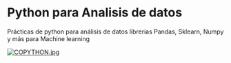 # Python para Analisis de datos

Prácticas de python para análisis de datos librerías Pandas, Sklearn, Numpy y más para Machine learning

[![COPYTHON.jpg](https://i.postimg.cc/fbXWZgPR/COPYTHON.jpg)](https://postimg.cc/wtqYQFHC)
